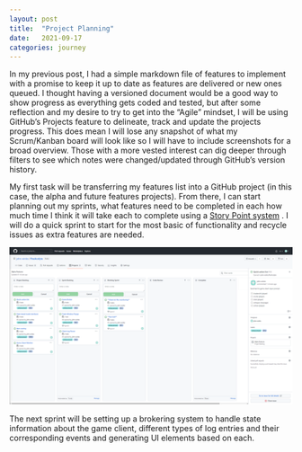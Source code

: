 ```yaml
---
layout: post
title:  "Project Planning"
date:   2021-09-17
categories: journey
---
```

In my previous post, I had a simple markdown file of features to implement with a promise to keep it up to date as features are delivered or new ones queued. I thought having a versioned document would be a good way to show progress as everything gets coded and tested, but after some reflection and my desire to try to get into the “Agile” mindset, I will be using GitHub’s Projects feature to delineate, track and update the projects progress.  This does mean I will lose any snapshot of what my Scrum/Kanban board will look like so I will have to include screenshots for a broad overview. Those with a more vested interest can dig deeper through filters to see which notes were changed/updated through GitHub’s version history.

My first task will be transferring my features list into a GitHub project (in this case, the alpha and future features projects). From there, I can start planning out my sprints, what features need to be completed in each how much time I think it will take each to complete using a [Story Point system]( https://www.atlassian.com/agile/project-management/estimation) . I will do a quick sprint to start for the most basic of functionality and recycle issues as extra features are needed.

![Project Plan](../images/ProjectPlan1.png)

The next sprint will be setting up a brokering system to handle state information about the game client, different types of log entries and their corresponding events and generating UI elements based on each.

